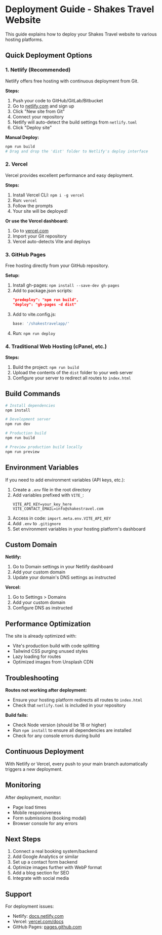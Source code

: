# Deployment Guide - Shakes Travel Website

This guide explains how to deploy your Shakes Travel website to various hosting platforms.

## Quick Deployment Options

### 1. Netlify (Recommended)

Netlify offers free hosting with continuous deployment from Git.

**Steps:**
1. Push your code to GitHub/GitLab/Bitbucket
2. Go to [netlify.com](https://netlify.com) and sign up
3. Click "New site from Git"
4. Connect your repository
5. Netlify will auto-detect the build settings from `netlify.toml`
6. Click "Deploy site"

**Manual Deploy:**
```bash
npm run build
# Drag and drop the 'dist' folder to Netlify's deploy interface
```

### 2. Vercel

Vercel provides excellent performance and easy deployment.

**Steps:**
1. Install Vercel CLI: `npm i -g vercel`
2. Run: `vercel`
3. Follow the prompts
4. Your site will be deployed!

**Or use the Vercel dashboard:**
1. Go to [vercel.com](https://vercel.com)
2. Import your Git repository
3. Vercel auto-detects Vite and deploys

### 3. GitHub Pages

Free hosting directly from your GitHub repository.

**Setup:**
1. Install gh-pages: `npm install --save-dev gh-pages`
2. Add to package.json scripts:
   ```json
   "predeploy": "npm run build",
   "deploy": "gh-pages -d dist"
   ```
3. Add to vite.config.js:
   ```js
   base: '/shakestravelapp/'
   ```
4. Run: `npm run deploy`

### 4. Traditional Web Hosting (cPanel, etc.)

**Steps:**
1. Build the project: `npm run build`
2. Upload the contents of the `dist` folder to your web server
3. Configure your server to redirect all routes to `index.html`

## Build Commands

```bash
# Install dependencies
npm install

# Development server
npm run dev

# Production build
npm run build

# Preview production build locally
npm run preview
```

## Environment Variables

If you need to add environment variables (API keys, etc.):

1. Create a `.env` file in the root directory
2. Add variables prefixed with `VITE_`:
   ```
   VITE_API_KEY=your_key_here
   VITE_CONTACT_EMAIL=info@shakestravel.com
   ```
3. Access in code: `import.meta.env.VITE_API_KEY`
4. Add `.env` to `.gitignore`
5. Set environment variables in your hosting platform's dashboard

## Custom Domain

**Netlify:**
1. Go to Domain settings in your Netlify dashboard
2. Add your custom domain
3. Update your domain's DNS settings as instructed

**Vercel:**
1. Go to Settings > Domains
2. Add your custom domain
3. Configure DNS as instructed

## Performance Optimization

The site is already optimized with:
- Vite's production build with code splitting
- Tailwind CSS purging unused styles
- Lazy loading for routes
- Optimized images from Unsplash CDN

## Troubleshooting

**Routes not working after deployment:**
- Ensure your hosting platform redirects all routes to `index.html`
- Check that `netlify.toml` is included in your repository

**Build fails:**
- Check Node version (should be 18 or higher)
- Run `npm install` to ensure all dependencies are installed
- Check for any console errors during build

## Continuous Deployment

With Netlify or Vercel, every push to your main branch automatically triggers a new deployment.

## Monitoring

After deployment, monitor:
- Page load times
- Mobile responsiveness
- Form submissions (booking modal)
- Browser console for any errors

## Next Steps

1. Connect a real booking system/backend
2. Add Google Analytics or similar
3. Set up a contact form backend
4. Optimize images further with WebP format
5. Add a blog section for SEO
6. Integrate with social media

## Support

For deployment issues:
- Netlify: [docs.netlify.com](https://docs.netlify.com)
- Vercel: [vercel.com/docs](https://vercel.com/docs)
- GitHub Pages: [pages.github.com](https://pages.github.com)
